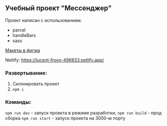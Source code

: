 ## Учебный проект "Мессенджер"
Проект написан с использованием:

+ parcel
+ handleBars
+ sass

[Макеты в фигма](https://www.figma.com/file/ebtuEKFGeyZCVSTgLT8i8Z/Untitled?node-id=0%3A1&t=rQNavFykDeFsGpNy-0)

Netlify: https://lucent-froyo-496833.netlify.app/

### Развертывание:
1) Склонировать проект
2) ```npm i```

### Команды:
```npm run dev``` - запуск проекта в режиме разработки,
```npm run build``` - прод сборка
```npm run start``` - запуск проекта на 3000-м порту
